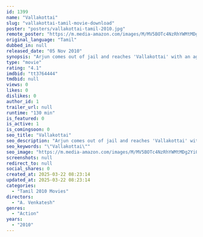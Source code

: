 ```yaml
---
id: 1399
name: "Vallakottai"
slug: "vallakottai-tamil-movie-download"
poster: "posters/vallakottai-tamil-2010.jpg"
remote_poster: "https://m.media-amazon.com/images/M/MV5BOTc4NzRhYWMtMDg2Yi00MWQ5LWE2NTEtNTI0NzBhN2VkM2IyXkEyXkFqcGc@._V1_SX300.jpg"
original_language: "Tamil"
dubbed_in: null
released_date: "05 Nov 2010"
synopsis: "Arjun comes out of jail and reaches 'Vallakottai' with an agenda."
type: "movie"
rating: "4.1"
imdbid: "tt3764444"
tmdbid: null
views: 0
likes: 0
dislikes: 0
author_id: 1
trailer_url: null
runtime: "130 min"
is_featured: 0
is_active: 1
is_comingsoon: 0
seo_title: "Vallakottai"
seo_description: "Arjun comes out of jail and reaches 'Vallakottai' with an agenda."
seo_keywords: "\"Vallakottai\""
seo_image: "https://m.media-amazon.com/images/M/MV5BOTc4NzRhYWMtMDg2Yi00MWQ5LWE2NTEtNTI0NzBhN2VkM2IyXkEyXkFqcGc@._V1_SX300.jpg"
screenshots: null
redirect_to: null
social_shares: 0
created_at: 2025-03-22 08:23:14
updated_at: 2025-03-22 08:23:14
categories:
  - "Tamil 2010 Movies"
directors:
  - "A. Venkatesh"
genres:
  - "Action"
years:
  - "2010"
---
```

